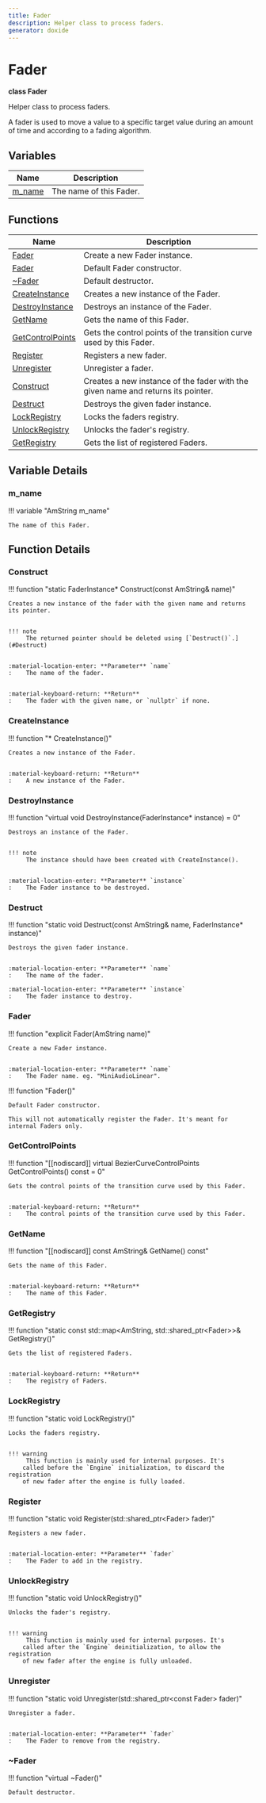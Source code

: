 ```yaml
---
title: Fader
description: Helper class to process faders.
generator: doxide
---
```



# Fader

**class  Fader**


Helper class to process faders.

A fader is used to move a value to a specific target value
during an amount of time and according to a fading algorithm.


    


## Variables

| Name | Description |
| ---- | ----------- |
| [m_name](#m_name) | The name of this Fader.  |

## Functions

| Name | Description |
| ---- | ----------- |
| [Fader](#Fader) | Create a new Fader instance. |
| [Fader](#Fader) | Default Fader constructor. |
| [~Fader](#_u007eFader) | Default destructor.  |
| [CreateInstance](#CreateInstance) | Creates a new instance of the Fader. |
| [DestroyInstance](#DestroyInstance) | Destroys an instance of the Fader. |
| [GetName](#GetName) | Gets the name of this Fader. |
| [GetControlPoints](#GetControlPoints) | Gets the control points of the transition curve used by this Fader. |
| [Register](#Register) | Registers a new fader. |
| [Unregister](#Unregister) | Unregister a fader. |
| [Construct](#Construct) | Creates a new instance of the fader with the given name and returns its pointer. |
| [Destruct](#Destruct) | Destroys the given fader instance. |
| [LockRegistry](#LockRegistry) | Locks the faders registry. |
| [UnlockRegistry](#UnlockRegistry) | Unlocks the fader's registry. |
| [GetRegistry](#GetRegistry) | Gets the list of registered Faders. |

## Variable Details

### m_name<a name="m_name"></a>

!!! variable "AmString m_name"

    
    The name of this Fader.
             
    
    
    

## Function Details

### Construct<a name="Construct"></a>
!!! function "static FaderInstance&#42; Construct(const AmString&amp; name)"

    
    Creates a new instance of the fader with the given name and returns its pointer.
    
    
    !!! note
         The returned pointer should be deleted using [`Destruct()`.](#Destruct)
    
    
    :material-location-enter: **Parameter** `name`
    :    The name of the fader.
    
    
    :material-keyboard-return: **Return**
    :    The fader with the given name, or `nullptr` if none.
            
    

### CreateInstance<a name="CreateInstance"></a>
!!! function "&#42; CreateInstance()"

    
    Creates a new instance of the Fader.
    
    
    :material-keyboard-return: **Return**
    :    A new instance of the Fader.
            
    

### DestroyInstance<a name="DestroyInstance"></a>
!!! function "virtual void DestroyInstance(FaderInstance&#42; instance) = 0"

    
    Destroys an instance of the Fader.
    
    
    !!! note
         The instance should have been created with CreateInstance().
    
    
    :material-location-enter: **Parameter** `instance`
    :    The Fader instance to be destroyed.
                
    

### Destruct<a name="Destruct"></a>
!!! function "static void Destruct(const AmString&amp; name, FaderInstance&#42; instance)"

    
    Destroys the given fader instance.
    
    
    :material-location-enter: **Parameter** `name`
    :    The name of the fader.
        
    :material-location-enter: **Parameter** `instance`
    :    The fader instance to destroy.
                
    

### Fader<a name="Fader"></a>
!!! function "explicit Fader(AmString name)"

    
    Create a new Fader instance.
    
    
    :material-location-enter: **Parameter** `name`
    :    The Fader name. eg. "MiniAudioLinear".
                
    

!!! function "Fader()"

    
    Default Fader constructor.
    
    This will not automatically register the Fader. It's meant for internal Faders only.
            
    

### GetControlPoints<a name="GetControlPoints"></a>
!!! function "[[nodiscard]] virtual BezierCurveControlPoints GetControlPoints() const = 0"

    
    Gets the control points of the transition curve used by this Fader.
    
    
    :material-keyboard-return: **Return**
    :    The control points of the transition curve used by this Fader.
            
    

### GetName<a name="GetName"></a>
!!! function "[[nodiscard]] const AmString&amp; GetName() const"

    
    Gets the name of this Fader.
    
    
    :material-keyboard-return: **Return**
    :    The name of this Fader.
            
    

### GetRegistry<a name="GetRegistry"></a>
!!! function "static const std::map&lt;AmString, std::shared_ptr&lt;Fader&gt;&gt;&amp; GetRegistry()"

    
    Gets the list of registered Faders.
    
    
    :material-keyboard-return: **Return**
    :    The registry of Faders.
            
    

### LockRegistry<a name="LockRegistry"></a>
!!! function "static void LockRegistry()"

    
    Locks the faders registry.
    
    
    !!! warning
         This function is mainly used for internal purposes. It's
        called before the `Engine` initialization, to discard the registration
        of new fader after the engine is fully loaded.
                
    

### Register<a name="Register"></a>
!!! function "static void Register(std::shared_ptr&lt;Fader&gt; fader)"

    
    Registers a new fader.
    
    
    :material-location-enter: **Parameter** `fader`
    :    The Fader to add in the registry.
                
    

### UnlockRegistry<a name="UnlockRegistry"></a>
!!! function "static void UnlockRegistry()"

    
    Unlocks the fader's registry.
    
    
    !!! warning
         This function is mainly used for internal purposes. It's
        called after the `Engine` deinitialization, to allow the registration
        of new fader after the engine is fully unloaded.
                
    

### Unregister<a name="Unregister"></a>
!!! function "static void Unregister(std::shared_ptr&lt;const Fader&gt; fader)"

    
    Unregister a fader.
    
    
    :material-location-enter: **Parameter** `fader`
    :    The Fader to remove from the registry.
                
    

### ~Fader<a name="_u007eFader"></a>
!!! function "virtual ~Fader()"

    
    Default destructor.
             
    
    
    

